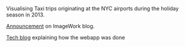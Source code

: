 Visualising Taxi trips originating at the NYC airports during the holiday season in 2013.

[Announcement](https://medium.com/@ImageWork/holiday-taxi-traffic-trends-nyc-airports-61a81e9d45cc) on ImageWork blog.

[Tech blog](https://medium.com/@ImageWork) explaining how the webapp was done
